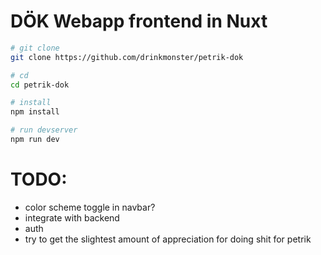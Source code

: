 # DÖK Webapp frontend in Nuxt

```bash
# git clone
git clone https://github.com/drinkmonster/petrik-dok

# cd
cd petrik-dok

# install
npm install

# run devserver
npm run dev
```

# TODO:
- color scheme toggle in navbar?
- integrate with backend
- auth
- try to get the slightest amount of appreciation for doing shit for petrik
